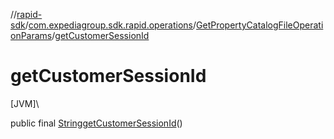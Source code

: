 //[rapid-sdk](../../../index.md)/[com.expediagroup.sdk.rapid.operations](../index.md)/[GetPropertyCatalogFileOperationParams](index.md)/[getCustomerSessionId](get-customer-session-id.md)

# getCustomerSessionId

[JVM]\

public final [String](https://docs.oracle.com/javase/8/docs/api/java/lang/String.html)[getCustomerSessionId](get-customer-session-id.md)()
